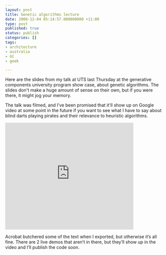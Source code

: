 ```yaml
---
layout: post
title: Genetic algorithms lecture
date: 2008-12-04 05:14:57.000000000 +11:00
type: post
published: true
status: publish
categories: []
tags:
- architecture
- australia
- GC
- geek

---
```

<p>Here are the slides from my talk at UTS last Thursday at the generative components university program show case, about genetic algorithms. The slides don't make a huge amount of sense on their own, but if you were there, it might jog your memory. </p>
<p>The talk was filmed, and I’ve been promised that it'll show up on Google video at some point in the future if you want to see what I have to say about blind darts playing pirates and their relevance to heuristic algorithms.</p>

<iframe src="http://docs.google.com/EmbedSlideshow?docid=dcnpdhr2_67d8s8tqdh" frameborder="0" height="342" width="410">
There really should be an iframe here :(
</iframe>

<p>Acrobat butchered some of the text when I exported, but otherwise it’s all fine. There are 2 live demos that aren’t in there, but they’ll show up in the video and I’ll publish the code soon.</p>
